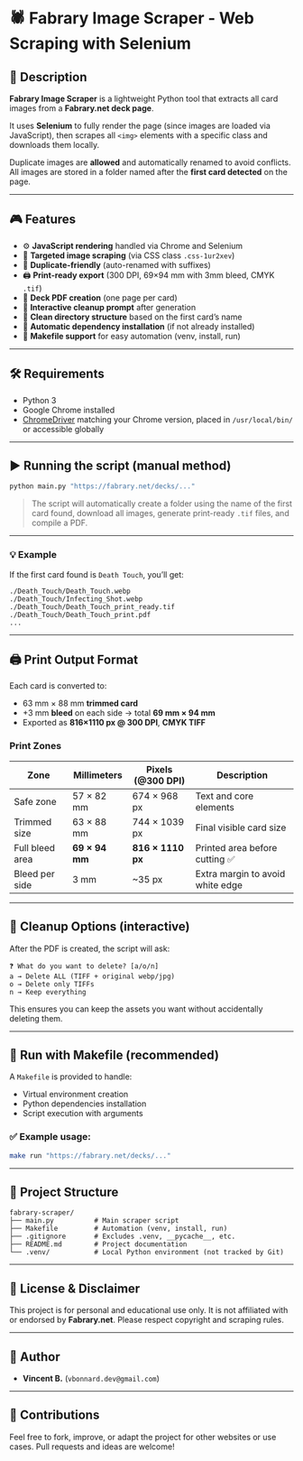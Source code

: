 # 🕷 Fabrary Image Scraper - Web Scraping with Selenium

## 📌 Description

**Fabrary Image Scraper** is a lightweight Python tool that extracts all card images from a **Fabrary.net deck page**.

It uses **Selenium** to fully render the page (since images are loaded via JavaScript), then scrapes all `<img>` elements with a specific class and downloads them locally.

Duplicate images are **allowed** and automatically renamed to avoid conflicts.
All images are stored in a folder named after the **first card detected** on the page.

---

## 🎮 Features

-   ⚙️ **JavaScript rendering** handled via Chrome and Selenium
-   📸 **Targeted image scraping** (via CSS class `.css-1ur2xev`)
-   🔁 **Duplicate-friendly** (auto-renamed with suffixes)
-   🖨️ **Print-ready export** (300 DPI, 69×94 mm with 3mm bleed, CMYK `.tif`)
-   📄 **Deck PDF creation** (one page per card)
-   🧼 **Interactive cleanup prompt** after generation
-   📁 **Clean directory structure** based on the first card’s name
-   🐍 **Automatic dependency installation** (if not already installed)
-   🔧 **Makefile support** for easy automation (venv, install, run)

---

## 🛠 Requirements

- Python 3
- Google Chrome installed
- [ChromeDriver](https://googlechromelabs.github.io/chrome-for-testing/) matching your Chrome version, placed in `/usr/local/bin/` or accessible globally

---

## ▶️ Running the script (manual method)

```bash
python main.py "https://fabrary.net/decks/..."
```

> The script will automatically create a folder using the name of the first card found, download all images, generate print-ready `.tif` files, and compile a PDF.

---

### 💡 Example

If the first card found is `Death Touch`, you’ll get:

```
./Death_Touch/Death_Touch.webp
./Death_Touch/Infecting_Shot.webp
./Death_Touch/Death_Touch_print_ready.tif
./Death_Touch/Death_Touch_print.pdf
...
```

---

## 🖨️ Print Output Format

Each card is converted to:

- 63 mm × 88 mm **trimmed card**
- +3 mm **bleed** on each side → total **69 mm × 94 mm**
- Exported as **816×1110 px @ 300 DPI**, **CMYK TIFF**

### Print Zones

| Zone              | Millimeters       | Pixels (@300 DPI)   | Description                      |
|-------------------|-------------------|----------------------|----------------------------------|
| Safe zone         | 57 × 82 mm        | 674 × 968 px         | Text and core elements           |
| Trimmed size      | 63 × 88 mm        | 744 × 1039 px        | Final visible card size          |
| Full bleed area   | **69 × 94 mm**    | **816 × 1110 px**    | Printed area before cutting ✅   |
| Bleed per side    | 3 mm              | ~35 px               | Extra margin to avoid white edge |

---

## 🧼 Cleanup Options (interactive)

After the PDF is created, the script will ask:

```
❓ What do you want to delete? [a/o/n]
a → Delete ALL (TIFF + original webp/jpg)
o → Delete only TIFFs
n → Keep everything
```

This ensures you can keep the assets you want without accidentally deleting them.

---

## 🔁 Run with Makefile (recommended)

A `Makefile` is provided to handle:
- Virtual environment creation
- Python dependencies installation
- Script execution with arguments

### ✅ Example usage:

```bash
make run "https://fabrary.net/decks/..."
```

---

## 📂 Project Structure

```
fabrary-scraper/
├── main.py          # Main scraper script
├── Makefile         # Automation (venv, install, run)
├── .gitignore       # Excludes .venv, __pycache__, etc.
├── README.md        # Project documentation
└── .venv/           # Local Python environment (not tracked by Git)
```

---

## 📜 License & Disclaimer

This project is for personal and educational use only.
It is not affiliated with or endorsed by **Fabrary.net**.
Please respect copyright and scraping rules.

---

## 👤 Author

-   **Vincent B.** (`vbonnard.dev@gmail.com`)

---

## 🚀 Contributions

Feel free to fork, improve, or adapt the project for other websites or use cases.
Pull requests and ideas are welcome!
